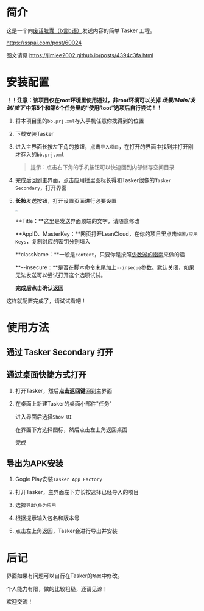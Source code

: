 # 简介

这是一个向[废话胶囊（b言b语）](https://github.com/daibor/nonsense.fun)发送内容的简单 Tasker 工程。

https://sspai.com/post/60024

图文请见 https://jimlee2002.github.io/posts/4394c3fa.html

# 安装配置

**！！注意：该项目仅在root环境里使用通过，非root环境可以关掉 *场景/Main/发送/按下* 中第5个和第6个任务里的“使用Root“选项后自行尝试！！**

1. 将本项目里的``bb.prj.xml``存入手机任意你找得到的位置

2. 下载安装Tasker

3. 进入主界面长按左下角的按钮，点击`导入项目`，在打开的界面中找到并打开刚才存入的`bb.prj.xml`

   > 提示：点击右下角的手机按钮可以快速回到内部储存空间目录
   >
   
4. 完成后回到主界面，点击应用栏里图标长得和Tasker很像的`Tasker Secondary`，打开界面

5. **长按**发送按钮，打开设置页面进行必要设置

   <img src="https://i.loli.net/2020/04/22/YM5CJ6vb4OIdemy.png" style="zoom:33%;" />

   **Title：**这里是发送界面顶端的文字，请随意修改

   **AppID、MasterKey：**网页打开LeanCloud，在你的项目里点击``设置/应用Keys``，复制对应的密钥分别填入

   **className：**一般是`content`，只要你是按照[少数派的指南](https://sspai.com/post/60024)来做的话

   **--insecure：**是否在脚本命令末尾加上`--insecue`参数。默认关闭，如果无法发送可以尝试打开这个选项试试。
   
   **完成后点击确认返回**

这样就配置完成了，请试试看吧！

# 使用方法

## 通过 Tasker Secondary 打开

## 通过桌面快捷方式打开

1. 打开Tasker，然后**点击返回键**回到主界面

2. 在桌面上新建Tasker的桌面小部件"任务"

   进入界面后选择`Show UI`

   在界面下方选择图标，然后点击左上角返回桌面

   完成

## 导出为APK安装

1. Gogle Play安装`Tasker App Factory`

2. 打开Tasker，主界面左下方长按选择已经导入的项目

3. 选择`导出\作为应用`

4. 根据提示输入包名和版本号

5. 点击左上角返回，Tasker会进行导出并安装

# 后记

界面如果有问题可以自行在Tasker的`场景`中修改。

个人能力有限，做的比较粗糙，还请见谅！

欢迎交流！
